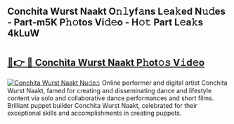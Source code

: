 ## Conchita Wurst Naakt O𝚗𝚕yf𝚊ns L𝚎a𝚔ed N𝚞𝚍es - Part-m5K P𝚑𝚘tos Vi𝚍𝚎o - H𝚘𝚝 Part L𝚎a𝚔s 4kLuW

# <h2><a href="http://kf68w39.oniu.top/?m=Conchita+Wurst+Naakt">🔗👉 🔴 Conchita Wurst Naakt P𝚑ot𝚘𝚜 V𝚒d𝚎o</a></h2>

[![Conchita Wurst Naakt Nu𝚍e𝚜](https://i.imgur.com/0qMVB7G.gif)](http://kf68w39.oniu.top/?m=Conchita+Wurst+Naakt)
Online performer and digital artist Conchita Wurst Naakt, famed for creating and disseminating dance and lifestyle content via solo and collaborative dance performances and short films. Brilliant puppet builder Conchita Wurst Naakt, celebrated for their exceptional skills and accomplishments in creating puppets.  
